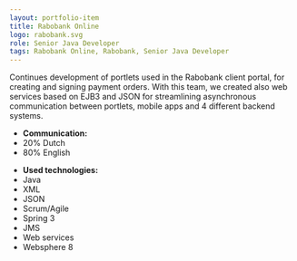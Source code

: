 ```yaml
---
layout: portfolio-item
title: Rabobank Online
logo: rabobank.svg
role: Senior Java Developer
tags: Rabobank Online, Rabobank, Senior Java Developer
---
```


Continues development of portlets used in the Rabobank client portal, for creating and signing
payment orders. With this team, we created also web services based on EJB3 and JSON for
streamlining asynchronous communication between portlets, mobile apps and 4 different backend
systems.

- **Communication:**
- 20% Dutch
- 80% English

* **Used technologies:**
* Java
* XML
* JSON
* Scrum/Agile
* Spring 3
* JMS
* Web services
* Websphere 8
